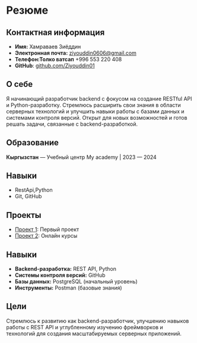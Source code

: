 # Резюме

## Контактная информация
- **Имя:** Хамраваев Зиёддин
- **Электронная почта:** ziyouddin0606@gmail.com
- **Телефон:Толко ватсап** +996 553 220 408
- **GitHub**: [github.com/Ziyouddin01](https://github.com/Ziyouddin01)

## О себе
Я начинающий разработчик backend с фокусом на создание RESTful API и Python-разработку. Стремлюсь расширить свои знания в области серверных технологий и улучшить навыки работы с базами данных и системами контроля версий. Открыт для новых возможностей и готов решать задачи, связанные с backend-разработкой.

## Образование
**Кыргызстан** — Учебный центр My academy | 2023 — 2024

## Навыки
- RestApi,Python
- Git, GitHub

## Проекты
- [Проект 1](https://github.com/Ziyouddin01/Nike-Blog): Первый проект
- [Проект 2](https://github.com/Ziyouddin01/Online_courses): Онлайн курсы

## Навыки
- **Backend-разработка:** REST API, Python
- **Системы контроля версий:** GitHub
- **Базы данных:** PostgreSQL (начальный уровень)
- **Инструменты:** Postman (базовые знания)

## Цели
Стремлюсь к развитию как backend-разработчик, улучшению навыков работы с REST API и углубленному изучению фреймворков и технологий для создания масштабируемых серверных приложений.
